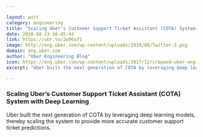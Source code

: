 ```yaml
---

layout: post
category: engineering
title: "Scaling Uber’s Customer Support Ticket Assistant (COTA) System with Deep Learning"
date: 2018-08-23 16:45:44
link: https://ubr.to/2w96sf1
image: http://eng.uber.com/wp-content/uploads/2018/08/Twitter-2.png
domain: eng.uber.com
author: "Uber Engineering Blog"
icon: https://eng.uber.com/wp-content/uploads/2017/12/cropped-uber-eng-avi-180x180.png
excerpt: "Uber built the next generation of COTA by leveraging deep learning models, thereby scaling the system to provide more accurate customer support ticket predictions."

---
```


### Scaling Uber’s Customer Support Ticket Assistant (COTA) System with Deep Learning

Uber built the next generation of COTA by leveraging deep learning models, thereby scaling the system to provide more accurate customer support ticket predictions.